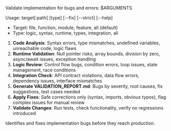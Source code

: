 Validate implementation for bugs and errors: $ARGUMENTS

Usage: target[:path] [type] [--fix] [--strict] [--help]
- Target: file, function, module, feature, all (default)
- Type: logic, syntax, runtime, types, integration, all

1. **Code Analysis**: Syntax errors, type mismatches, undefined variables, unreachable code, logic flaws
2. **Runtime Validation**: Null pointer risks, array bounds, division by zero, async/await issues, exception handling
3. **Logic Review**: Control flow bugs, condition errors, loop issues, state management, race conditions
4. **Integration Check**: API contract violations, data flow errors, dependency issues, interface mismatches
5. **Generate VALIDATION_REPORT.md**: Bugs by severity, root causes, fix suggestions, test cases needed
6. **Apply Fixes**: Safe corrections only (syntax, imports, obvious typos), flag complex issues for manual review
7. **Validate Changes**: Run tests, check functionality, verify no regressions introduced

Identifies and fixes implementation bugs before they reach production.